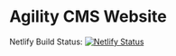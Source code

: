 # Agility CMS Website

Netlify Build Status: [![Netlify Status](https://api.netlify.com/api/v1/badges/bdb02c97-02ae-42c0-ba06-12d00af956ea/deploy-status)](https://app.netlify.com/sites/agility-website-next/deploys)
